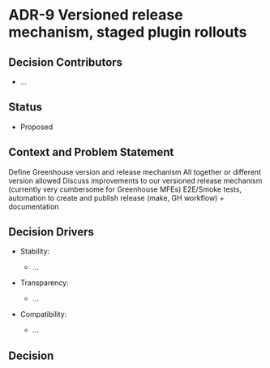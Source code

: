 # ADR-9 Versioned release mechanism, staged plugin rollouts


## Decision Contributors

- ...

## Status

- Proposed

## Context and Problem Statement

Define Greenhouse version and release mechanism
All together or different version allowed
Discuss improvements to our versioned release mechanism (currently very cumbersome for Greenhouse MFEs)
E2E/Smoke tests, automation to create and publish release (make, GH workflow) + documentation

## Decision Drivers

- Stability:
  - ...

- Transparency:
  - ...

- Compatibility:
  - ...

## Decision

